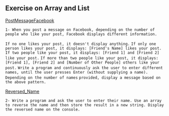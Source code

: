 ## Exercise on Array and List
[PostMessageFacebook](./PostMessageFacebook.cs)

`1- When you post a message on Facebook, depending on the number of people who like your post, Facebook displays different information.`

  `If no one likes your post, it doesn't display anything.`
  `If only one person likes your post, it displays: [Friend's Name] likes your post.`
 `If two people like your post, it displays: [Friend 1] and [Friend 2] like your post.`
 `If more than two people like your post, it displays: [Friend 1], [Friend 2] and [Number of Other People] others like your post.`
 `Write a program and continuously ask the user to enter different names, until the user presses Enter (without supplying a name). Depending on the number of names`      `provided, display a message based on the above pattern.`
 
 
 [Reversed_Name](./Reversed_Name.cs)
 
 `2- Write a program and ask the user to enter their name. Use an array to reverse the name and then store the result in a new string. Display the reversed name on the console.`


 
 

